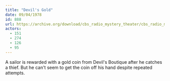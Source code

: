 ```yaml
---
title: "Devil's Gold"
date: 09/04/1978
id: 888
url: https://archive.org/download/cbs_radio_mystery_theater/cbs_radio_mystery_theater-0851-0900.zip/cbs_radio_mystery_theater-0851-0900%2Fcbsrmt_0888_devils_gold.mp3
actors:
  - 151
  - 274
  - 126
  - 95
---
```

A sailor is rewarded with a gold coin from Devil's Boutique after he catches a thief. But he can't seem to get the coin off his hand despite repeated attempts.